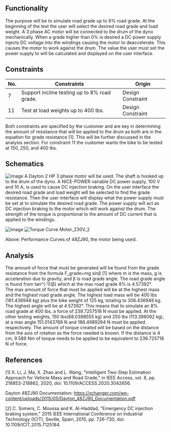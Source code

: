 ## Functionality
The purpose will be to simulate road grade up to 8% road grade. At the beginning of the test the user will select the desired road grade and load weight. A 3 phase AC motor will be connected to the drum of the dyno mechanically. When a grade higher than 0% is desired a DC power supply injects DC voltage into the windings causing the motor to deaccelerate. This causes the motor to work against the drum. The value the user must set the power supply to will be calculated and displayed on the user interface.

## Constraints
| No. | Constraints                                                                                     | Origin           |
|-----|-------------------------------------------------------------------------------------------------|------------------|
| 7   | Support incline testing up to 8% road grade.                               | Design Constraint |
| 11   | Test at load weights up to 400 lbs.        | Design Constraint |

Both constraints are specified by the customer and are key in determining the amount of resistance that will be applied to the drum as both are in the equation for grade resistance [1]. This will be further discussed in the analysis section.
For constraint 11 the customer wants the bike to be tested at 150, 250, and 400 lbs.

## Schematics
![image](https://github.com/Dylan2432/Capstone1_Team3_EV-Motorcycle-Chassis-Dynamometer/assets/158186278/94dffc19-4dc1-4fae-b7de-2c392e9ae070)
A Dayton 2 HP 3 phase motor will be used. The shaft is hooked up to the drum of the dyno. A NICE-POWER variable DC power supply, 100 V and 10 A, is used to cause DC injection braking. On the user interface the desired road grade and load weight will be selected to find the grade resistance. Then the user interface will display what the power supply must be set at to simulate the desired road grade. The power supply will act as DC injection braking to the motor which will work against the drum. The strength of the torque is proportional to the amount of DC current that is applied to the windings.

![image](https://github.com/Dylan2432/Capstone1_Team3_EV-Motorcycle-Chassis-Dynamometer/assets/158186278/2707264e-52f1-4944-927a-89ee4fdd06c2)
![Torque Curve Motor_230V_2](https://github.com/Dylan2432/Capstone1_Team3_EV-Motorcycle-Chassis-Dynamometer/assets/158186278/8b635250-8c61-4367-a0e2-b7eaff5a9c7b)

Above: Performance Curves of 48ZJ90, the motor being used.


## Analysis
The amount of force that must be generated will be found from the grade resistance from the formula 
F_grade=mg sin⁡β [1] where m is the mass, g is acceleration due to gravity, and β is road grade angle. 
The road grade angle is found from tan^(-1)⁡(β) which at the max road grade 8% is 4.57392°.  
The max amount of force that must be applied will be at the highest mass and the highest road grade angle. 
The highest load mass will be 400 lbs (181.436948 kg) plus the bike weight of 125 kg, totaling to 306.436948 kg. 
The highest angle will be at 4.57392°. This means that to simulate an 8% road grade at 400 lbs, a force of 239.7257518 N must be applied. 
At the other testing weights, 150 lbs(68.0388555 kg) and 250 lbs (113.398092 kg), at a max angle 151.0143769 N and 186.4989264 N must be applied respectively.
The amount of torque created will be based on the distance from the axis of rotation as the force needed is known. If the distance is 4 cm, 9.589 Nm of torque needs to be applied to be equivalent to 239.725718 N of force.


## References
[1] X. Li, J. Ma, X. Zhao and L. Wang, "Intelligent Two-Step Estimation 
Approach for Vehicle Mass and Road Grade," in IEEE Access, vol. 8, 
pp. 218853-218862, 2020, doi: 10.1109/ACCESS.2020.3042656.

Dayton 48ZJ90 Documentation: https://xchanger.com/wp-content/uploads/2015/05/Dayton_48ZJ90_Documentation.pdf

[2] C. Somers, C. Moussa and K. Al-Haddad, "Emergency DC injection braking system," 2015 IEEE International Conference on Industrial Technology (ICIT), Seville, Spain, 2015, pp. 726-730, doi: 10.1109/ICIT.2015.7125184.
